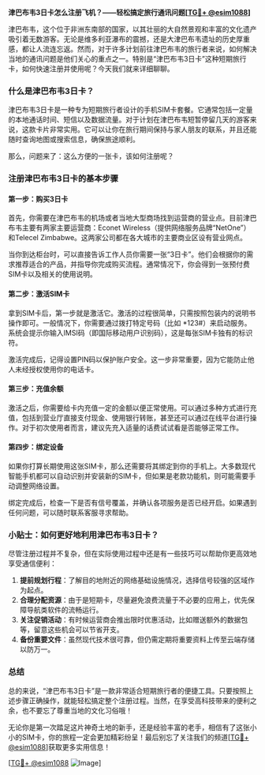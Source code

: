**津巴布韦3日卡怎么注册飞机？——轻松搞定旅行通讯问题[[TG💪+ @esim1088](https://t.me/s/esim1088)]**

津巴布韦，这个位于非洲东南部的国家，以其壮丽的大自然景观和丰富的文化遗产吸引着无数游客。无论是维多利亚瀑布的震撼，还是大津巴布韦遗址的历史厚重感，都让人流连忘返。然而，对于许多计划前往津巴布韦的旅行者来说，如何解决当地的通讯问题是他们关心的重点之一。特别是“津巴布韦3日卡”这种短期旅行卡，如何快速注册并使用呢？今天我们就来详细聊聊。

### 什么是津巴布韦3日卡？

津巴布韦3日卡是一种专为短期旅行者设计的手机SIM卡套餐。它通常包括一定量的本地通话时间、短信以及数据流量。对于计划在津巴布韦短暂停留几天的游客来说，这款卡片非常实用。它可以让你在旅行期间保持与家人朋友的联系，并且还能随时查询地图或搜索信息，确保旅途顺利。

那么，问题来了：这么方便的一张卡，该如何注册呢？

### 注册津巴布韦3日卡的基本步骤

#### 第一步：购买3日卡

首先，你需要在津巴布韦的机场或者当地大型商场找到运营商的营业点。目前津巴布韦主要有两家主要运营商：Econet Wireless（提供网络服务品牌“NetOne”）和Telecel Zimbabwe。这两家公司都在各大城市的主要商业区设有营业网点。

当你到达柜台时，可以直接告诉工作人员你需要一张“3日卡”。他们会根据你的需求推荐适合的产品，并指导你完成购买流程。通常情况下，你会得到一张预付费SIM卡以及相关的使用说明。

#### 第二步：激活SIM卡

拿到SIM卡后，第一步就是激活它。激活的过程很简单，只需按照包装内的说明书操作即可。一般情况下，你需要通过拨打特定号码（比如 *123#）来启动服务。系统会提示你输入IMSI码（即国际移动用户识别码），这是每张SIM卡独有的标识符。

激活完成后，记得设置PIN码以保护账户安全。这一步非常重要，因为它能防止他人未经授权使用你的电话卡。

#### 第三步：充值余额

激活之后，你需要给卡内充值一定的金额以便正常使用。可以通过多种方式进行充值，包括到营业厅直接支付现金、使用银行转账，甚至还可以通过在线平台进行操作。对于初次使用者而言，建议先充入适量的话费试试看是否能够正常工作。

#### 第四步：绑定设备

如果你打算长期使用这张SIM卡，那么还需要将其绑定到你的手机上。大多数现代智能手机都可以自动识别并安装新的SIM卡，但如果是老款功能机，则可能需要手动调整网络设置。

绑定完成后，检查一下是否有信号覆盖，并确认各项服务是否已经开启。如果遇到任何问题，可以随时联系客服寻求帮助。

### 小贴士：如何更好地利用津巴布韦3日卡？

尽管注册过程并不复杂，但在实际使用过程中还是有一些技巧可以帮助你更高效地享受通信便利：

1. **提前规划行程**：了解目的地附近的网络基础设施情况，选择信号较强的区域作为起点。
2. **合理分配资源**：由于是短期卡，尽量避免浪费流量于不必要的应用上，优先保障导航类软件的流畅运行。
3. **关注促销活动**：有时候运营商会推出限时优惠活动，比如赠送额外的数据包等，留意这些机会可以节省开支。
4. **备份重要文件**：虽然现代技术很可靠，但仍需定期将重要资料上传至云端存储以防万一。

### 总结

总的来说，“津巴布韦3日卡”是一款非常适合短期旅行者的便捷工具。只要按照上述步骤正确操作，就能轻松搞定整个注册过程。当然，在享受高科技带来的便利之余，也不要忘了尊重当地的文化习俗哦！

无论你是第一次踏足这片神奇土地的新手，还是经验丰富的老手，相信有了这张小小的SIM卡，你的旅程一定会更加精彩纷呈！最后别忘了关注我们的频道[[TG💪+ @esim1088](https://t.me/s/esim1088)]获取更多实用信息！

[[TG💪+ @esim1088](https://t.me/s/esim1088) ![Image](https://i.postimg.cc/4NQfJmqS/Snipaste-2025-05-13-00-14-12.png)]